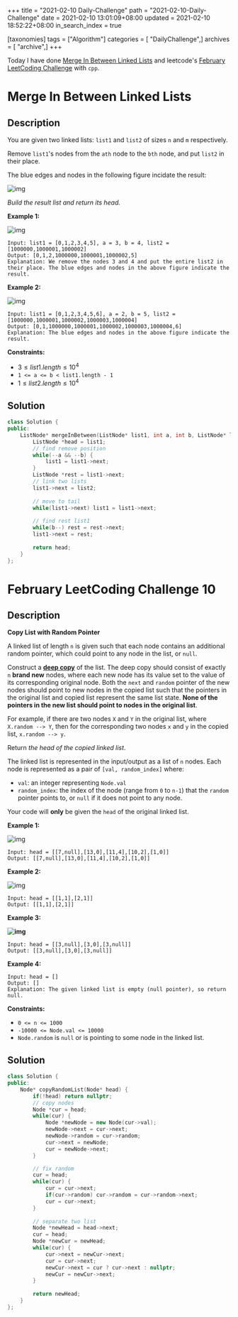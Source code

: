 +++
title = "2021-02-10 Daily-Challenge"
path = "2021-02-10-Daily-Challenge"
date = 2021-02-10 13:01:09+08:00
updated = 2021-02-10 18:52:22+08:00
in_search_index = true

[taxonomies]
tags = ["Algorithm"]
categories = [ "DailyChallenge",]
archives = [ "archive",]
+++

Today I have done [Merge In Between Linked Lists](https://leetcode.com/problems/merge-in-between-linked-lists/) and leetcode's [February LeetCoding Challenge](https://leetcode.com/explore/featured/card/february-leetcoding-challenge-2021/585/week-2-february-8th-february-14th/3635/) with `cpp`.

<!-- more -->

# Merge In Between Linked Lists

## Description

You are given two linked lists: `list1` and `list2` of sizes `n` and `m` respectively.

Remove `list1`'s nodes from the `ath` node to the `bth` node, and put `list2` in their place.

The blue edges and nodes in the following figure incidate the result:

![img](https://assets.leetcode.com/uploads/2020/11/05/fig1.png)

*Build the result list and return its head.*

 

**Example 1:**

![img](https://assets.leetcode.com/uploads/2020/11/05/merge_linked_list_ex1.png)

```
Input: list1 = [0,1,2,3,4,5], a = 3, b = 4, list2 = [1000000,1000001,1000002]
Output: [0,1,2,1000000,1000001,1000002,5]
Explanation: We remove the nodes 3 and 4 and put the entire list2 in their place. The blue edges and nodes in the above figure indicate the result.
```

**Example 2:**

![img](https://assets.leetcode.com/uploads/2020/11/05/merge_linked_list_ex2.png)

```
Input: list1 = [0,1,2,3,4,5,6], a = 2, b = 5, list2 = [1000000,1000001,1000002,1000003,1000004]
Output: [0,1,1000000,1000001,1000002,1000003,1000004,6]
Explanation: The blue edges and nodes in the above figure indicate the result.
```

 

**Constraints:**

- $3 \le list1.length \le 10^4$
- `1 <= a <= b < list1.length - 1`
- $1 \le list2.length \le 10^4$

## Solution

``` cpp
class Solution {
public:
    ListNode* mergeInBetween(ListNode* list1, int a, int b, ListNode* list2) {
        ListNode *head = list1;
        // find remove position
        while(--a && --b) {
            list1 = list1->next;
        }
        ListNode *rest = list1->next;
        // link two lists
        list1->next = list2;
        
        // move to tail
        while(list1->next) list1 = list1->next;
        
        // find rest list1
        while(b--) rest = rest->next;
        list1->next = rest;
        
        return head;
    }
};
```

# February LeetCoding Challenge 10

## Description

**Copy List with Random Pointer**

A linked list of length `n` is given such that each node contains an additional random pointer, which could point to any node in the list, or `null`.

Construct a [**deep copy**](https://en.wikipedia.org/wiki/Object_copying#Deep_copy) of the list. The deep copy should consist of exactly `n` **brand new** nodes, where each new node has its value set to the value of its corresponding original node. Both the `next` and `random` pointer of the new nodes should point to new nodes in the copied list such that the pointers in the original list and copied list represent the same list state. **None of the pointers in the new list should point to nodes in the original list**.

For example, if there are two nodes `X` and `Y` in the original list, where `X.random --> Y`, then for the corresponding two nodes `x` and `y` in the copied list, `x.random --> y`.

Return *the head of the copied linked list*.

The linked list is represented in the input/output as a list of `n` nodes. Each node is represented as a pair of `[val, random_index]` where:

- `val`: an integer representing `Node.val`
- `random_index`: the index of the node (range from `0` to `n-1`) that the `random` pointer points to, or `null` if it does not point to any node.

Your code will **only** be given the `head` of the original linked list.

 

**Example 1:**

![img](https://assets.leetcode.com/uploads/2019/12/18/e1.png)

```
Input: head = [[7,null],[13,0],[11,4],[10,2],[1,0]]
Output: [[7,null],[13,0],[11,4],[10,2],[1,0]]
```

**Example 2:**

![img](https://assets.leetcode.com/uploads/2019/12/18/e2.png)

```
Input: head = [[1,1],[2,1]]
Output: [[1,1],[2,1]]
```

**Example 3:**

**![img](https://assets.leetcode.com/uploads/2019/12/18/e3.png)**

```
Input: head = [[3,null],[3,0],[3,null]]
Output: [[3,null],[3,0],[3,null]]
```

**Example 4:**

```
Input: head = []
Output: []
Explanation: The given linked list is empty (null pointer), so return null.
```

 

**Constraints:**

- `0 <= n <= 1000`
- `-10000 <= Node.val <= 10000`
- `Node.random` is `null` or is pointing to some node in the linked list.

## Solution

``` cpp
class Solution {
public:
    Node* copyRandomList(Node* head) {
        if(!head) return nullptr;
        // copy nodes
        Node *cur = head;
        while(cur) {
            Node *newNode = new Node(cur->val);
            newNode->next = cur->next;
            newNode->random = cur->random;
            cur->next = newNode;
            cur = newNode->next;
        }

        // fix random
        cur = head;
        while(cur) {
            cur = cur->next;
            if(cur->random) cur->random = cur->random->next;
            cur = cur->next;
        }
        
        // separate two list
        Node *newHead = head->next;
        cur = head;
        Node *newCur = newHead;
        while(cur) {
            cur->next = newCur->next;
            cur = cur->next;
            newCur->next = cur ? cur->next : nullptr;
            newCur = newCur->next;
        }
        
        return newHead;
    }
};
```
